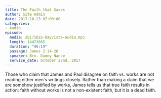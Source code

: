 ```yaml
---
title: The Faith that Saves
author: Site Admin
date: 2017-10-23 07:00:00
categories:
- Audio
episode:
  media: 20171022-bayvista-audio.mp3
  length: 14473665
  duration: "46:19"
  passage: James 2:14-26
  speaker: Bro. Danny Nance
  service_date: October 22nd, 2017
---
```

Those who claim that James and Paul disagree on faith vs. works are not reading either men's writings closely. Rather than making a claim that we are somehow justified by works, James tells us that true faith results in action; faith without works is not a non-existent faith, but it is a dead faith.
